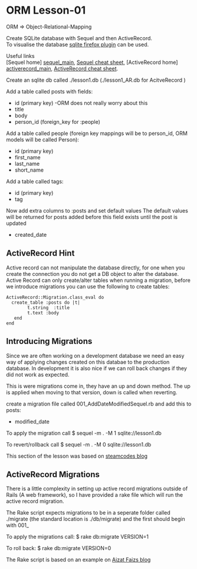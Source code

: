 ORM Lesson-01
=============
 
ORM => Object-Relational-Mapping

Create SQLite database with Sequel and then ActiveRecord.  
To visualise the database [sqlite firefox plugin][ffox_plugin] can be used.

Useful links  
[Sequel home] [sequel_main],
[Sequel cheat sheet][sequel_cheat],
[ActiveRecord home] [activerecord_main],
[ActiveRecord cheat sheet][ar_cheat].

[ffox_plugin]: https://addons.mozilla.org/en-US/firefox/addon/5817
[sequel_main]: http://sequel.rubyforge.org/
[activerecord_main]: http://api.rubyonrails.org/classes/ActiveRecord/Base.html 
[ar_cheat]: http://dizzy.co.uk/ruby_on_rails/cheatsheets/rails-migrations

[sequel_cheat]: http://cheat.errtheblog.com/s/sequel/


Create an sqlite db called ./lesson1.db (./lesson1_AR.db for AcitveRecord )

Add a table called posts with fields:

* id (primary key) -ORM does not really worry about this
* title
* body
* person_id (foreign_key for :people)

Add a table called people (foreign key mappings will be to person_id, ORM models will be called Person):

* id (primary key)
* first_name
* last_name
* short_name 

Add a table called tags:

* id (primary key)
* tag

Now add extra columns to :posts and set default values
 The default values will be returned for posts added before this field exists until the post is updated

* created_date

ActiveRecord Hint
-----------------

Active record can not manipulate the database directly, for one when you create the connection you do not get a DB object to alter the database. Active Record can only create/alter tables when running a migration, before we introduce migrations you can use the following to create tables:

    ActiveRecord::Migration.class_eval do
      create_table :posts do |t|
            t.string  :title
            t.text :body
       end
    end


Introducing Migrations
----------------------

Since we are often working on a development database we need an easy way of applying changes created on this databae to the production database. In development it is also nice if we can roll back changes if they did not work as expected.

This is were migrations come in, they have an up and down method. The up is applied when moving to that version, down is called when reverting.

create a migration file called 001_AddDateModifiedSequel.rb and add this to posts:

* modified_date

To apply the migration call
    $ sequel -m . -M 1 sqlite://lesson1.db  

To revert/rollback call
    $ sequel -m . -M 0 sqlite://lesson1.db

This section of the lesson was based on [steamcodes blog][sequel_mig]

ActiveRecord Migrations
-----------------------

There is a little complexity in setting up active record migrations outside of Rails (A web framework), so I have provided a rake file which will run the active record migration.

The Rake script expects migrations to be in a seperate folder called ./migrate (the standard location is ./db/migrate) and the first should begin with 001_

To apply the migrations call:
    $ rake db:migrate VERSION=1

To roll back:
    $ rake db:migrate VERSION=0



The Rake script is based on an example on [Aizat Faizs blog][rake_script]

[sequel_mig]: http://steamcode.blogspot.com/2009/03/sequel-migrations.html
[rake_script]: http://blog.aizatto.com/2007/05/27/activerecord-migrations-without-rails/
